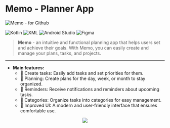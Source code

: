 # Memo - Planner App
![Memo - for Github](https://github.com/user-attachments/assets/d9f1c225-10cf-45db-a2c5-06e95142bf7a)

![Kotlin](https://img.shields.io/badge/-Kotlin-ffffff?style=flat&logo=kotlin)
![XML](https://img.shields.io/badge/-XML-ffffff?style=flat)
![Android Studio](https://img.shields.io/badge/-Android%20Studio-ffffff?style=flat&logo=android)
![Figma](https://img.shields.io/badge/-Figma-ffffff?style=flat&logo=figma)
> **Memo** - an intuitive and functional planning app that helps users set and achieve their goals. With Memo, you can easily create and manage your plans, tasks, and projects.
___

+ **Main features:**
    + :ledger: Create tasks: Easily add tasks and set priorities for them.
    + :memo: Planning: Create plans for the day, week, or month to stay organized.
    + :calendar: Reminders: Receive notifications and reminders about upcoming tasks.
    + :sunrise_over_mountains: Categories: Organize tasks into categories for easy management.
    + :art: Improved UI: A modern and user-friendly interface that ensures comfortable use.

<p align="center">
  <img src="![Memo - for Github](https://github.com/user-attachments/assets/d9f1c225-10cf-45db-a2c5-06e95142bf7a)
"></p>
